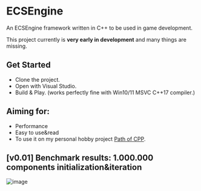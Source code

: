 # ECSEngine
An ECSEngine framework written in C++ to be used in game development. 

This project currently is <b>very early in development</b> and many things are missing.

<h2> Get Started </h2>

- Clone the project.
- Open with Visual Studio.
- Build & Play. (works perfectly fine with Win10/11 MSVC C++17 compiler.)

<h2> Aiming for: </h2>

- Performance
- Easy to use&read
- To use it on my personal hobby project <a href="https://github.com/Wrathen/PathOfCPP">Path of CPP</a>.

<h2> [v0.01] Benchmark results: 1.000.000 components initialization&iteration </h2>

![image](https://github.com/Wrathen/ECSEngine/assets/36766122/9a74b67c-f5b3-43ba-a262-0234a2729ee8)
